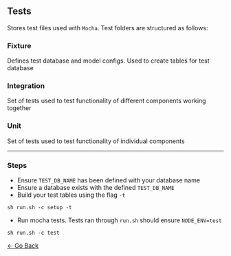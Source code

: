 ## Tests
Stores test files used with `Mocha`. Test folders are structured as follows:

### Fixture
Defines test database and model configs. Used to create tables for test database

### Integration
Set of tests used to test functionality of different components working together

### Unit
Set of tests used to test functionality of individual components

---

### Steps
* Ensure `TEST_DB_NAME` has been defined with your database name
* Ensure a database exists with the defined `TEST_DB_NAME`
* Build your test tables using the flag `-t`
```
sh run.sh -c setup -t
```
* Run mocha tests. Tests ran through `run.sh` should ensure `NODE_ENV=test`
```
sh run.sh -c test
```

[&larr; Go Back](../)